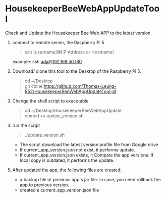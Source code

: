 # HousekeeperBeeWebAppUpdateTool
Check and Update the Housekeeper Bee Web APP to the latest version

1.  connect to remote server, the Raspberry Pi 5
    >ssh [username]@[IP Address or Hostname]    
    
    example: ssh ada@192.168.50.180
2. Download/ clone this tool to the Desktop of the Raspberry Pi 5.
    > cd ~/Desktop    
    > git clone https://github.com/Thomas-Leung-852/HousekeeperBeeWebAppUpdateTool.git

3. Change the shell script to executable      
    > cd ~/Desktop/HousekeeperBeeWebAppUpdate   
    > chmod +x update_version.sh

4. run the script

    > ./update_version.sh   

    - The script download the latest version profile file from Google drive
    - If current_app_version.json not exist, it performs update.
    - If current_app_version.json exists, it Compare the app versions. If local copy is outdated, it performs the update.    

5. After updated the app, the following files are created.    
    - a backup file of previous app's jar file. In case, you need rollback the app to previous version.
    - created a current_app_version.json file      

      
